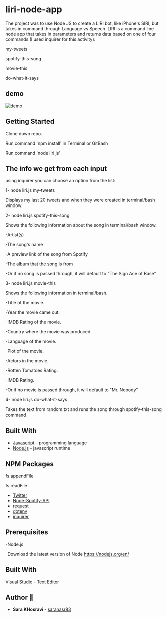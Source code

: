 # liri-node-app

The project was to use Node JS to create a LIRI bot, like iPhone's SIRI, but takes in command through Language vs Speech. LIRI is a command line node app that takes in parameters and returns data based on one of four commands (I used inquirer for this activity):

my-tweets

spotify-this-song

movie-this

do-what-it-says

## demo
![demo](demo.gif)

## Getting Started

Clone down repo.

Run command 'npm install' in Terminal or GitBash

Run command 'node liri.js' 

## The info we get from each input

using inquirer you can choose an option from the list:

1- node liri.js my-tweets

Displays my last 20 tweets and when they were created in terminal/bash window.

2- node liri.js spotify-this-song 

Shows the following information about the song in terminal/bash window.

-Artist(s)

-The song's name

-A preview link of the song from Spotify

-The album that the song is from

-Or if no song is passed through, it will default to "The Sign Ace of Base"

3- node liri.js movie-this 

Shows the following information in terminal/bash.

-Title of the movie.

-Year the movie came out.

-IMDB Rating of the movie.

-Country where the movie was produced.

-Language of the movie.

-Plot of the movie.

-Actors in the movie.

-Rotten Tomatoes Rating.

-IMDB Rating.

-Or if no movie is passed through, it will default to "Mr. Nobody"

4- node liri.js do-what-it-says

Takes the text from random.txt and runs the song through spotify-this-song command

## Built With

* [Javascript](https://www.javascript.com/) - programming language
* [Node.js](https://nodejs.org/en/) - javascript runtime

## NPM Packages

fs.appendFile

fs.readFile

* [Twitter](https://www.npmjs.com/package/twitter)
* [Node-Spotify-API](https://www.npmjs.com/package/node-spotify-api)
* [request](https://www.npmjs.com/package/request)
* [dotenv](https://www.npmjs.com/package/dotenv)
* [inquirer](https://www.npmjs.com/package/inquirer)

## Prerequisites

 -Node.js 

 -Download the latest version of Node https://nodejs.org/en/

## Built With

Visual Studio - Text Editor

## Author :key:
* **Sara KHosravi** - [saranasr83](https://github.com/saranasr83)
